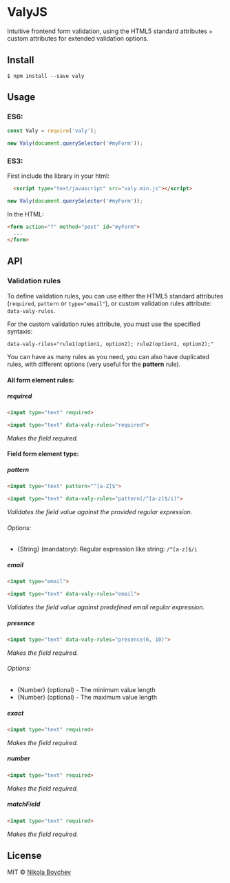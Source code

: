 # ValyJS

Intuitive frontend form validation, using the HTML5 standard attributes + custom attributes for extended validation options.


## Install

```
$ npm install --save valy
```


## Usage

### ES6:
```js
const Valy = require('valy');

new Valy(document.querySelector('#myForm'));
```

### ES3:
First include the library in your html:

```html
  <script type="text/javascript" src="valy.min.js"></script>
```

```js
new Valy(document.querySelector('#myForm'));
```

In the HTML:
```html
<form action="?" method="post" id="myForm">
  ...
</form>
```

## API

### Validation rules

To define validation rules, you can use either the HTML5 standard attributes (`required`, `pattern` or `type="email"`), or custom validation rules attribute: `data-valy-rules`.

For the custom validation rules attribute, you must use the specified syntaxis:

```html
data-valy-riles="rule1(option1, option2); rule2(option1, option2);"
```

You can have as many rules as you need, you can also have duplicated rules, with different options (very useful for the **pattern** rule).


#### All form element rules:

##### required

```html
<input type="text" required>

<input type="text" data-valy-rules="required">
```

*Makes the field required.*

#### Field form element type:

##### pattern

```html
<input type="text" pattern="^[a-Z]$">

<input type="text" data-valy-rules="pattern(/^[a-z]$/i)">
```

*Validates the field value against the provided regular expression.*

###### Options:
- {String} (mandatory): Regular expression like string: `/^[a-z]$/i`

##### email

```html
<input type="email">

<input type="text" data-valy-rules="email">
```

*Validates the field value against predefined email regular expression.*

##### presence

```html
<input type="text" data-valy-rules="presence(6, 10)">
```

*Makes the field required.*

###### Options:
- {Number} (optional) - The minimum value length
- {Number} (optional) - The maximum value length

##### exact

```html
<input type="text" required>
```

*Makes the field required.*

##### number

```html
<input type="text" required>
```

*Makes the field required.*

##### matchField

```html
<input type="text" required>
```

*Makes the field required.*


## License

MIT © [Nikola Boychev](https://nboychev.com)
